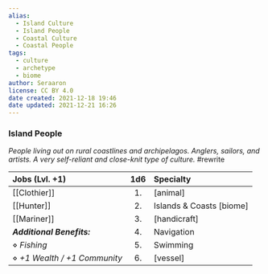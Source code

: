 ```yaml
---
alias:
  - Island Culture
  - Island People
  - Coastal Culture
  - Coastal People
tags:
  - culture
  - archetype
  - biome
author: Seraaron
license: CC BY 4.0
date created: 2021-12-18 19:46
date updated: 2021-12-21 16:26
---
```


### Island People

_People living out on rural coastlines and archipelagos. Anglers, sailors, and artists. A very self-reliant and close-knit type of culture._ #rewrite

| Jobs (Lvl. +1)               | 1d6 | Specialty                |
| :--------------------------- | :-: | :----------------------- |
| [[Clothier]]                 |  1. | [animal]                 |
| [[Hunter]]                   |  2. | Islands & Coasts [biome] |
| [[Mariner]]                  |  3. | [handicraft]             |
| _**Additional Benefits:**_    |  4. | Navigation               |
| ⋄ _Fishing_                  |  5. | Swimming                 |
| ⋄ _+1 Wealth / +1 Community_ |  6. | [vessel]                 |
